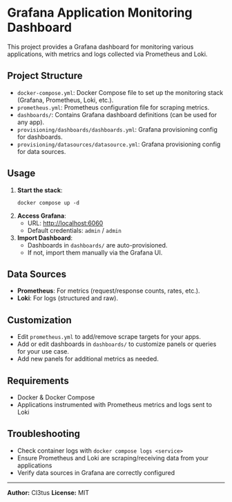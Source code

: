 # Grafana Application Monitoring Dashboard

This project provides a Grafana dashboard for monitoring various applications, with metrics and logs collected via Prometheus and Loki.

## Project Structure

- `docker-compose.yml`: Docker Compose file to set up the monitoring stack (Grafana, Prometheus, Loki, etc.).
- `prometheus.yml`: Prometheus configuration file for scraping metrics.
- `dashboards/`: Contains Grafana dashboard definitions (can be used for any app).
- `provisioning/dashboards/dashboards.yml`: Grafana provisioning config for dashboards.
- `provisioning/datasources/datasource.yml`: Grafana provisioning config for data sources.

## Usage

1. **Start the stack**:
   ```fish
   docker compose up -d
   ```
2. **Access Grafana**:
   - URL: [http://localhost:6060](http://localhost:6060)
   - Default credentials: `admin` / `admin`
3. **Import Dashboard**:
   - Dashboards in `dashboards/` are auto-provisioned.
   - If not, import them manually via the Grafana UI.

## Data Sources

- **Prometheus**: For metrics (request/response counts, rates, etc.).
- **Loki**: For logs (structured and raw).

## Customization

- Edit `prometheus.yml` to add/remove scrape targets for your apps.
- Add or edit dashboards in `dashboards/` to customize panels or queries for your use case.
- Add new panels for additional metrics as needed.

## Requirements

- Docker & Docker Compose
- Applications instrumented with Prometheus metrics and logs sent to Loki

## Troubleshooting

- Check container logs with `docker compose logs <service>`
- Ensure Prometheus and Loki are scraping/receiving data from your applications
- Verify data sources in Grafana are correctly configured

---

**Author:** Cl3tus
**License:** MIT
